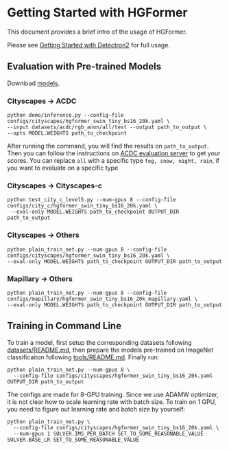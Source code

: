 # Getting Started with HGFormer

This document provides a brief intro of the usage of HGFormer.

Please see [Getting Started with Detectron2](https://github.com/facebookresearch/detectron2/blob/master/GETTING_STARTED.md) for full usage.

## Evaluation with Pre-trained Models

Download [models](https://drive.google.com/drive/folders/1fUWaIhXtSxHLdTFxnuOSldLUe_ferauh?usp=drive_link).

### Cityscapes -> ACDC

```
python demo/inference.py --config-file configs/cityscapes/hgformer_swin_tiny_bs16_20k.yaml \
--input datasets/acdc/rgb_anon/all/test --output path_to_output \
--opts MODEL.WEIGHTS path_to_checkpoint
```
After running the command, you will find the results on ```path_to_output```. Then you can follow the instructions on [ACDC evaluation server](https://acdc.vision.ee.ethz.ch/login?target=%2Fsubmit) to get your scores.
You can replace ```all``` with a specific type ```fog, snow, night, rain```, if you want to evaluate on a specific type

### Cityscapes -> Cityscapes-c

```
python test_city_c_level5.py --num-gpus 8 --config-file configs/city_c/hgformer_swin_tiny_bs16_20k.yaml \
 --eval-only MODEL.WEIGHTS path_to_checkpoint OUTPUT_DIR path_to_output
```

### Cityscapes -> Others

```
python plain_train_net.py --num-gpus 8 --config-file configs/cityscapes/hgformer_swin_tiny_bs16_20k.yaml \
--eval-only MODEL.WEIGHTS path_to_checkpoint OUTPUT_DIR path_to_output
```

### Mapillary -> Others

```
python plain_train_net.py --num-gpus 8 --config-file configs/mapillary/hgformer_swin_tiny_bs16_20k_mapillary.yaml \
--eval-only MODEL.WEIGHTS path_to_checkpoint OUTPUT_DIR path_to_output
```

## Training in Command Line


To train a model, first
setup the corresponding datasets following
[datasets/README.md](./datasets/README.md), then prepare the models pre-trained on ImageNet classificaiton following [tools/README.md](./tools/README.md). Finally run:
```
python plain_train_net.py --num-gpus 8 \
  --config-file configs/cityscapes/hgformer_swin_tiny_bs16_20k.yaml OUTPUT_DIR path_to_output
```

The configs are made for 8-GPU training.
Since we use ADAMW optimizer, it is not clear how to scale learning rate with batch size.
To train on 1 GPU, you need to figure out learning rate and batch size by yourself:
```
python plain_train_net.py \
  --config-file configs/cityscapes/hgformer_swin_tiny_bs16_20k.yaml \
  --num-gpus 1 SOLVER.IMS_PER_BATCH SET_TO_SOME_REASONABLE_VALUE SOLVER.BASE_LR SET_TO_SOME_REASONABLE_VALUE
```
